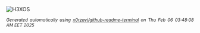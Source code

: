<div align="justify">
<picture>
    <source media="(prefers-color-scheme: dark)" srcset="https://i.ibb.co/DH3KCMPZ/output-gif.gif">
    <source media="(prefers-color-scheme: light)" srcset="https://i.ibb.co/DH3KCMPZ/output-gif.gif">
    <img alt="H3XOS" src="https://i.ibb.co/DH3KCMPZ/output-gif.gif">
</picture>

<sub><i>Generated automatically using [x0rzavi/github-readme-terminal](https://github.com/x0rzavi/github-readme-terminal) on Thu Feb 06 03:48:08 AM EET 2025</i></sub>
</div>